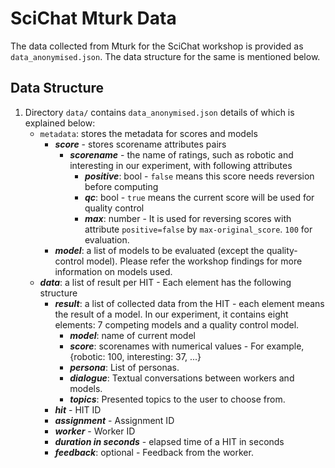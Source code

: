 # SciChat Mturk Data
The data collected from Mturk for the SciChat workshop is provided as `data_anonymised.json`. The data structure for the same is mentioned below.

## Data Structure
1. Directory `data/` contains `data_anonymised.json` details of which is explained below:
    + `metadata`: stores the metadata for scores and models
      - ***score*** - stores scorename attributes pairs
        - ***scorename*** - the name of ratings, such as robotic and interesting in our experiment, with following attributes
          - ***positive***: bool - `false` means this score needs reversion before computing
          - ***qc***: bool - `true` means the current score will be used for quality control
          - ***max***: number - It is used for reversing scores with attribute `positive=false` by `max-original_score`. `100` for evaluation.
      - ***model***: a list of models to be evaluated (except the quality-control model). Please refer the workshop findings for more information on models used.   
    + ***data***: a list of result per HIT - Each element has the following structure
      - ***result***: a list of collected data from the HIT - each element means the result of a model. In our experiment, it contains eight elements: 7 competing models and a quality control model.
        - ***model***: name of current model
        - ***score***: scorenames with numerical values - For example, {robotic: 100, interesting: 37, ...}
        - ***persona***:  List of personas.
        - ***dialogue***: Textual conversations between workers and models.
        - ***topics***: Presented topics to the user to choose from.
      - ***hit*** - HIT ID
      - ***assignment*** - Assignment ID
      - ***worker*** - Worker ID
      - ***duration in seconds*** - elapsed time of a HIT in seconds
      - ***feedback***: optional - Feedback from the worker.



